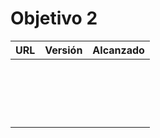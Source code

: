 # Objetivo 2

| URL                                   | Versión | Alcanzado |
|---------------------------------------|---------|-----------|
| <!-- Enlace de jacarmona364 -->       |         |           |
| <!-- Enlace de nachoescalona -->      |         |           |
| <!-- Enlace de oscar0310 -->          |         |           |
| <!-- Enlace de G G J Á -->            |         |           |
| <!-- Enlace de gosema -->             |         |           |
| <!-- Enlace de gabrielherreraloz -->  |         |           |
| <!-- Enlace de L C L -->              |         |           |
| <!-- Enlace de jorgelopez-ugr -->     |         |           |
| <!-- Enlace de M S D L L -->          |         |           |
| <!-- Enlace de chelunike -->          |         |           |
| <!-- Enlace de vpedrosa -->           |         |           |
| <!-- Enlace de jvrqc -->              |         |           |
| <!-- Enlace de GabrielFranciscoSM --> |         |           |
| <!-- Enlace de S H G -->              |         |           |
| <!-- Enlace de FlorinTodor -->        |         |           |
| <!-- Enlace de V H -->                |         |           |
| <!-- Enlace de V G H -->              |         |           |
| <!-- Enlace de Y L -->                |         |           |
